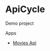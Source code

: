 ApiCycle
========

Demo project

Apps

- [Movies Api](https://github.com/matks/ApiCycle/blob/master/apps/movies-api\README.md)
